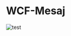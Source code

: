 # WCF-Mesaj
![test](https://github.com/haluk-bas/wcf-mesaj/assets/119859704/6a4e7d70-f370-4b49-aabd-c71c5fce9eca)
